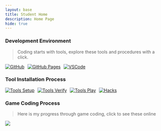 ```yaml
---
layout: base
title: Student Home 
description: Home Page
hide: true
---
```

### Development Environment

> Coding starts with tools, explore these tools and procedures with a click.

<div style="display: flex; flex-wrap: wrap; gap: 10px;">
    <a href="https://github.com/PratheepNatarajan/pratheep_blog">
        <img src="https://img.shields.io/badge/GitHub-181717?style=for-the-badge&logo=github&logoColor=white" alt="GitHub">
    </a>
    <a href="https://pratheepnatarajan.github.io/pratheep_blog/">
        <img src="https://img.shields.io/badge/GitHub%20Pages-327FC7?style=for-the-badge&logo=github&logoColor=white" alt="GitHub Pages">
    </a>
    <a href="https://vscode.dev/">
        <img src="https://img.shields.io/badge/VSCode-007ACC?style=for-the-badge&logo=visual-studio-code&logoColor=white" alt="VSCode">
    </a>
</div>


### Tool Installation Process
<div style="display: flex; flex-wrap: wrap; gap: 10px;">                                                              
    <a href="https://nighthawkcoders.github.io/portfolio_2025/devops/tools/setup">
        <img src="https://img.shields.io/badge/Tools%20Setup-FF0000?style=for-the-badge" alt="Tools Setup">    
    </a>
    <a href="https://nighthawkcoders.github.io/portfolio_2025/devops/tools/verify">
        <img src="https://img.shields.io/badge/Tools%20Verify-FF0000?style=for-the-badge" alt="Tools Verify">
    </a>
    <a href="https://nighthawkcoders.github.io/portfolio_2025/devops/github/pages/play">
        <img src="https://img.shields.io/badge/Tools%20Play-FF0000?style=for-the-badge" alt="Tools Play">
    </a>
    <a href="https://nighthawkcoders.github.io/portfolio_2025/devops/hacks">
        <img src="https://img.shields.io/badge/%20Hacks-FF0000?style=for-the-badge" alt="Hacks">
    </a>
</div>

### Game Coding Process
> Here is my progress through game coding, click to see these online

<div style="display: flex; flex-wrap: wrap; gap: 10px;">
    <a href="https://pratheepnatarajan.github.io/pratheep_blog/snake/">
        <img src="https://img.shields.io/badge/%20Snake-00FF00?style=for-the-badge"
    
